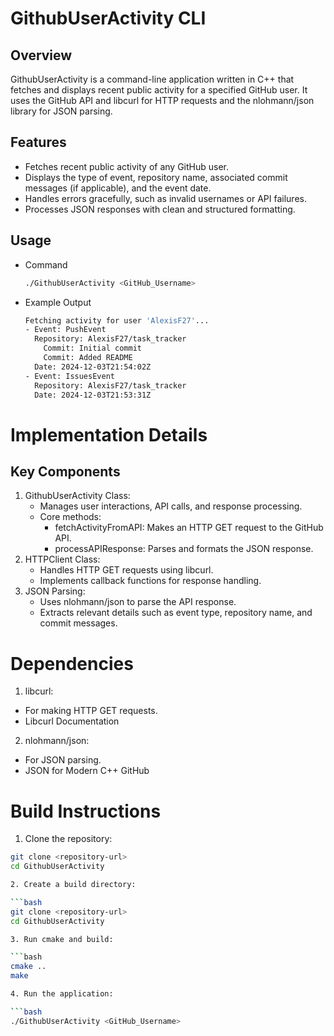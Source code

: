 # GithubUserActivity CLI

## Overview
GithubUserActivity is a command-line application written in C++ that fetches and displays recent public activity for a specified GitHub user. It uses the GitHub API and libcurl for HTTP requests and the nlohmann/json library for JSON parsing.

## Features
- Fetches recent public activity of any GitHub user.
- Displays the type of event, repository name, associated commit messages (if applicable), and the event date.
- Handles errors gracefully, such as invalid usernames or API failures.
- Processes JSON responses with clean and structured formatting.

## Usage

- Command

  ```bash
  ./GithubUserActivity <GitHub_Username>

- Example Output

  ```bash
  Fetching activity for user 'AlexisF27'...
  - Event: PushEvent
    Repository: AlexisF27/task_tracker
      Commit: Initial commit
      Commit: Added README
    Date: 2024-12-03T21:54:02Z
  - Event: IssuesEvent
    Repository: AlexisF27/task_tracker
    Date: 2024-12-03T21:53:31Z


# Implementation Details
## Key Components
1. GithubUserActivity Class:
   - Manages user interactions, API calls, and response processing.
   - Core methods:
     - fetchActivityFromAPI: Makes an HTTP GET request to the GitHub API.
     - processAPIResponse: Parses and formats the JSON response.
2. HTTPClient Class:
   - Handles HTTP GET requests using libcurl.
   - Implements callback functions for response handling.
3. JSON Parsing:
   - Uses nlohmann/json to parse the API response.
   - Extracts relevant details such as event type, repository name, and commit messages.
  
# Dependencies

1. libcurl:
  - For making HTTP GET requests.
  - Libcurl Documentation
2. nlohmann/json:
  - For JSON parsing.
  - JSON for Modern C++ GitHub

# Build Instructions
1. Clone the repository:
  ```bash
  git clone <repository-url>
  cd GithubUserActivity

2. Create a build directory:

  ```bash
  git clone <repository-url>
  cd GithubUserActivity

3. Run cmake and build:

  ```bash
  cmake ..
  make

4. Run the application:

  ```bash
  ./GithubUserActivity <GitHub_Username>
